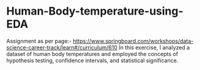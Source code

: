 # Human-Body-temperature-using-EDA
Assignment as per page:- https://www.springboard.com/workshops/data-science-career-track/learn#/curriculum/610
In this exercise, I analyzed a dataset of human body temperatures and employed the concepts of hypothesis testing, confidence intervals, and statistical significance. 
